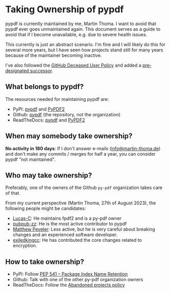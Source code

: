 # Taking Ownership of pypdf

pypdf is currently maintained by me, Martin Thoma. I want to avoid that
pypdf ever goes unmaintained again. This document serves as a guide to avoid
that if I become unavailable, e.g. due to severe health issues.

This currently is just an abstract scenario. I'm fine and I will likely do this
for several more years, but I have seen how projects stand still for many years
because of the maintainer becoming inactive.

I've also followed the [GitHub Deceased User Policy](https://docs.github.com/en/site-policy/other-site-policies/github-deceased-user-policy)
and added a [pre-designated successor](https://docs.github.com/en/account-and-profile/setting-up-and-managing-your-personal-account-on-github/managing-access-to-your-personal-repositories/maintaining-ownership-continuity-of-your-personal-accounts-repositories).

## What belongs to pypdf?

The resources needed for maintaining pypdf are:

* PyPI: [pypdf](https://pypi.org/project/pypdf/) and [PyPDF2](https://pypi.org/project/PyPDF2/)
* Github: [pypdf](https://github.com/py-pdf/pypdf) (the repository, not the organization)
* ReadTheDocs: [pypdf](https://readthedocs.org/projects/pypdf/) and [PyPDF2](https://readthedocs.org/projects/pypdf2/)

## When may somebody take ownership?

**No activity in 180 days**: If I don't answer e-mails (info@martin-thoma.de)
and don't make any commits / merges for half a year, you can consider pypdf "not
maintained".

## Who may take ownership?

Preferably, one of the owners of the Github `py-pdf` organization takes care of
that.

From my current perspective (Martin Thoma, 27th of August 2023), the following
people might be candidates:

* [Lucas-C](https://github.com/Lucas-C): He maintains fpdf2 and is a py-pdf owner
* [pubpub-zz](https://github.com/pubpub-zz): He is the most active contributor
  to pypdf
* [Matthew Peveler](https://github.com/MasterOdin): Less active, but he is very
  careful about breaking changes and an experienced software developer.
* [exiledkingcc](https://github.com/exiledkingcc): He has contributed the core
  changes related to encryption.

## How to take ownership?

* PyPI: Follow [PEP 541 – Package Index Name Retention](https://peps.python.org/pep-0541/)
* Github: Talk with one of the other py-pdf organization owners
* ReadTheDocs: Follow the [Abandoned projects policy](https://docs.readthedocs.io/en/latest/abandoned-projects.html)
